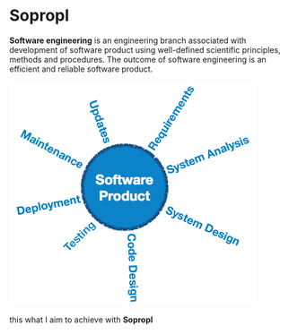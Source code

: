 # Sopropl

**Software engineering** is an engineering branch associated with development of software product using well-defined scientific principles, methods and procedures. The outcome of software engineering is an efficient and reliable software product.

![software](./images/software-product.png)

this what I aim to achieve with **Sopropl**
